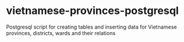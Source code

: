 # vietnamese-provinces-postgresql
Postgresql script for creating tables and inserting data for Vietnamese provinces, districts, wards and their relations
